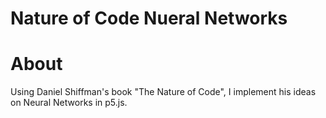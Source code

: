 # Nature of Code Nueral Networks

# About
Using Daniel Shiffman's book "The Nature of Code", I implement his ideas on Neural Networks in p5.js.
